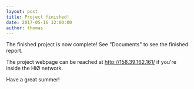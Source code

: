 ```yaml
---
layout: post
title: Project finished!
date: 2017-05-16 12:00:00
author: thomas
---
```


The finished project is now complete! See "Documents" to see the finished report.

The project webpage can be reached at http://158.39.162.161/ if you're inside the HiØ network.

Have a great summer! 